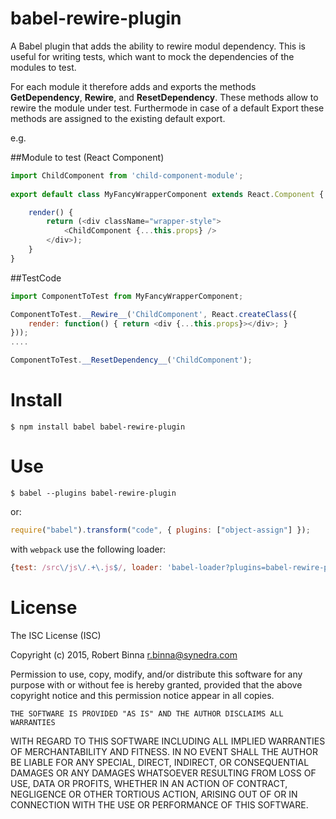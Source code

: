 # babel-rewire-plugin
A Babel plugin that adds the ability to rewire modul dependency. 
This is useful for writing tests, which want to mock the dependencies of the modules to test.

For each module it therefore adds and exports the methods __GetDependency__, __Rewire__, and __ResetDependency__.
These methods allow to rewire the module under test. Furthermode in case of a default Export these methods are assigned to
the existing default export.

e.g. 

##Module to test (React Component) 

```javascript
import ChildComponent from 'child-component-module';
 
export default class MyFancyWrapperComponent extends React.Component {

	render() {
		return (<div className="wrapper-style">
			<ChildComponent {...this.props} />
		</div>);
	}
}
```

##TestCode

```javascript
import ComponentToTest from MyFancyWrapperComponent;

ComponentToTest.__Rewire__('ChildComponent', React.createClass({
    render: function() { return <div {...this.props}></div>; }
}));
....

ComponentToTest.__ResetDependency__('ChildComponent');
```

# Install

```
$ npm install babel babel-rewire-plugin
```

# Use

```
$ babel --plugins babel-rewire-plugin
```

or:

```javascript
require("babel").transform("code", { plugins: ["object-assign"] });
```

with `webpack` use the following loader:

```javascript
{test: /src\/js\/.+\.js$/, loader: 'babel-loader?plugins=babel-rewire-plugin' }
```

# License

The ISC License (ISC)

Copyright (c) 2015, Robert Binna <r.binna@synedra.com>

Permission to use, copy, modify, and/or distribute this software for any
	purpose with or without fee is hereby granted, provided that the above
copyright notice and this permission notice appear in all copies.

	THE SOFTWARE IS PROVIDED "AS IS" AND THE AUTHOR DISCLAIMS ALL WARRANTIES
WITH REGARD TO THIS SOFTWARE INCLUDING ALL IMPLIED WARRANTIES OF
MERCHANTABILITY AND FITNESS. IN NO EVENT SHALL THE AUTHOR BE LIABLE FOR
ANY SPECIAL, DIRECT, INDIRECT, OR CONSEQUENTIAL DAMAGES OR ANY DAMAGES
WHATSOEVER RESULTING FROM LOSS OF USE, DATA OR PROFITS, WHETHER IN AN
ACTION OF CONTRACT, NEGLIGENCE OR OTHER TORTIOUS ACTION, ARISING OUT OF
OR IN CONNECTION WITH THE USE OR PERFORMANCE OF THIS SOFTWARE.